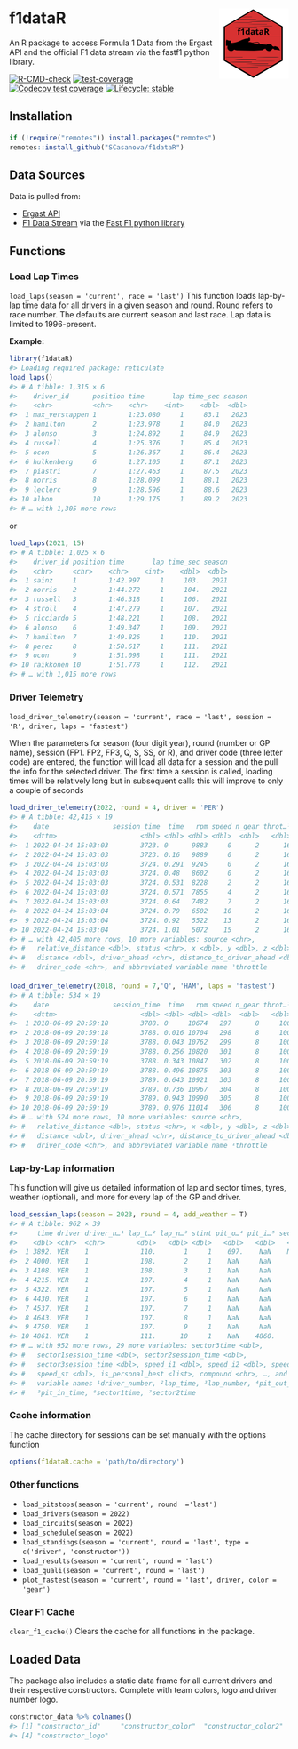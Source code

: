 
# f1dataR <img src='man/figures/logo.png' align="right" width="25%" min-width="120px"/>

An R package to access Formula 1 Data from the Ergast API and the
official F1 data stream via the fastf1 python library.

<!-- badges: start -->

[![R-CMD-check](https://github.com/SCasanova/f1dataR/actions/workflows/check-standard.yaml/badge.svg)](https://github.com/SCasanova/f1dataR/actions/workflows/check-standard.yaml)
[![test-coverage](https://github.com/SCasanova/f1dataR/actions/workflows/test-coverage.yaml/badge.svg)](https://github.com/SCasanova/f1dataR/actions/workflows/test-coverage.yaml)
[![Codecov test
coverage](https://img.shields.io/codecov/c/github/SCasanova/f1dataR?label=codecov&logo=codecov)](https://app.codecov.io/gh/SCasanova/f1dataR?branch=main)
[![Lifecycle:
stable](https://img.shields.io/badge/lifecycle-stable-brightgreen.svg)](https://lifecycle.r-lib.org/articles/stages.html#stable)

<!-- badges: end -->

## Installation

``` r
if (!require("remotes")) install.packages("remotes")
remotes::install_github("SCasanova/f1dataR")
```

## Data Sources

Data is pulled from:

- [Ergast API](http://ergast.com/mrd/)
- [F1 Data Stream](https://www.formula1.com/en/f1-live.html) via the
  [Fast F1 python
  library](https://theoehrly.github.io/Fast-F1/index.html)

## Functions

### Load Lap Times

`load_laps(season = 'current', race = 'last')` This function loads
lap-by-lap time data for all drivers in a given season and round. Round
refers to race number. The defaults are current season and last race.
Lap data is limited to 1996-present.

**Example:**

``` r
library(f1dataR)
#> Loading required package: reticulate
load_laps()
#> # A tibble: 1,315 × 6
#>    driver_id      position time       lap time_sec season
#>    <chr>          <chr>    <chr>    <int>    <dbl>  <dbl>
#>  1 max_verstappen 1        1:23.080     1     83.1   2023
#>  2 hamilton       2        1:23.978     1     84.0   2023
#>  3 alonso         3        1:24.892     1     84.9   2023
#>  4 russell        4        1:25.376     1     85.4   2023
#>  5 ocon           5        1:26.367     1     86.4   2023
#>  6 hulkenberg     6        1:27.105     1     87.1   2023
#>  7 piastri        7        1:27.463     1     87.5   2023
#>  8 norris         8        1:28.099     1     88.1   2023
#>  9 leclerc        9        1:28.596     1     88.6   2023
#> 10 albon          10       1:29.175     1     89.2   2023
#> # … with 1,305 more rows
```

or

``` r
load_laps(2021, 15)
#> # A tibble: 1,025 × 6
#>    driver_id position time       lap time_sec season
#>    <chr>     <chr>    <chr>    <int>    <dbl>  <dbl>
#>  1 sainz     1        1:42.997     1     103.   2021
#>  2 norris    2        1:44.272     1     104.   2021
#>  3 russell   3        1:46.318     1     106.   2021
#>  4 stroll    4        1:47.279     1     107.   2021
#>  5 ricciardo 5        1:48.221     1     108.   2021
#>  6 alonso    6        1:49.347     1     109.   2021
#>  7 hamilton  7        1:49.826     1     110.   2021
#>  8 perez     8        1:50.617     1     111.   2021
#>  9 ocon      9        1:51.098     1     111.   2021
#> 10 raikkonen 10       1:51.778     1     112.   2021
#> # … with 1,015 more rows
```

### Driver Telemetry

`load_driver_telemetry(season = 'current', race = 'last', session = 'R', driver, laps = "fastest")`

When the parameters for season (four digit year), round (number or GP
name), session (FP1. FP2, FP3, Q, S, SS, or R), and driver code (three
letter code) are entered, the function will load all data for a session
and the pull the info for the selected driver. The first time a session
is called, loading times will be relatively long but in subsequent calls
this will improve to only a couple of seconds

``` r
load_driver_telemetry(2022, round = 4, driver = 'PER')
#> # A tibble: 42,415 × 19
#>    date                session_time  time   rpm speed n_gear throt…¹ brake   drs
#>    <dttm>                     <dbl> <dbl> <dbl> <dbl>  <dbl>   <dbl> <lgl> <dbl>
#>  1 2022-04-24 15:03:03        3723. 0      9883     0      2      16 FALSE     1
#>  2 2022-04-24 15:03:03        3723. 0.16   9889     0      2      16 FALSE     1
#>  3 2022-04-24 15:03:03        3724. 0.291  9245     0      2      16 FALSE     1
#>  4 2022-04-24 15:03:03        3724. 0.48   8602     0      2      16 FALSE     1
#>  5 2022-04-24 15:03:03        3724. 0.531  8228     2      2      16 FALSE     1
#>  6 2022-04-24 15:03:03        3724. 0.571  7855     4      2      16 FALSE     1
#>  7 2022-04-24 15:03:03        3724. 0.64   7482     7      2      16 FALSE     1
#>  8 2022-04-24 15:03:04        3724. 0.79   6502    10      2      16 FALSE     1
#>  9 2022-04-24 15:03:04        3724. 0.92   5522    13      2      16 FALSE     1
#> 10 2022-04-24 15:03:04        3724. 1.01   5072    15      2      16 FALSE     1
#> # … with 42,405 more rows, 10 more variables: source <chr>,
#> #   relative_distance <dbl>, status <chr>, x <dbl>, y <dbl>, z <dbl>,
#> #   distance <dbl>, driver_ahead <chr>, distance_to_driver_ahead <dbl>,
#> #   driver_code <chr>, and abbreviated variable name ¹​throttle

load_driver_telemetry(2018, round = 7,'Q', 'HAM', laps = 'fastest')
#> # A tibble: 534 × 19
#>    date                session_time  time   rpm speed n_gear throt…¹ brake   drs
#>    <dttm>                     <dbl> <dbl> <dbl> <dbl>  <dbl>   <dbl> <lgl> <dbl>
#>  1 2018-06-09 20:59:18        3788. 0     10674   297      8     100 FALSE    12
#>  2 2018-06-09 20:59:18        3788. 0.016 10704   298      8     100 FALSE    12
#>  3 2018-06-09 20:59:18        3788. 0.043 10762   299      8     100 FALSE    12
#>  4 2018-06-09 20:59:19        3788. 0.256 10820   301      8     100 FALSE    12
#>  5 2018-06-09 20:59:19        3788. 0.343 10847   302      8     100 FALSE    12
#>  6 2018-06-09 20:59:19        3788. 0.496 10875   303      8     100 FALSE    12
#>  7 2018-06-09 20:59:19        3789. 0.643 10921   303      8     100 FALSE    12
#>  8 2018-06-09 20:59:19        3789. 0.736 10967   304      8     100 FALSE    12
#>  9 2018-06-09 20:59:19        3789. 0.943 10990   305      8     100 FALSE    12
#> 10 2018-06-09 20:59:19        3789. 0.976 11014   306      8     100 FALSE    12
#> # … with 524 more rows, 10 more variables: source <chr>,
#> #   relative_distance <dbl>, status <chr>, x <dbl>, y <dbl>, z <dbl>,
#> #   distance <dbl>, driver_ahead <chr>, distance_to_driver_ahead <dbl>,
#> #   driver_code <chr>, and abbreviated variable name ¹​throttle
```

### Lap-by-Lap information

This function will give us detailed information of lap and sector times,
tyres, weather (optional), and more for every lap of the GP and driver.

``` r
load_session_laps(season = 2023, round = 4, add_weather = T)
#> # A tibble: 962 × 39
#>     time driver driver_n…¹ lap_t…² lap_n…³ stint pit_o…⁴ pit_i…⁵ secto…⁶ secto…⁷
#>    <dbl> <chr>  <chr>        <dbl>   <dbl> <dbl>   <dbl>   <dbl>   <dbl>   <dbl>
#>  1 3892. VER    1             110.       1     1    697.    NaN    NaN      43.2
#>  2 4000. VER    1             108.       2     1    NaN     NaN     38.4    43.6
#>  3 4108. VER    1             108.       3     1    NaN     NaN     38.5    43.7
#>  4 4215. VER    1             107.       4     1    NaN     NaN     37.9    43.4
#>  5 4322. VER    1             107.       5     1    NaN     NaN     38.3    43.4
#>  6 4430. VER    1             107.       6     1    NaN     NaN     38.3    43.2
#>  7 4537. VER    1             107.       7     1    NaN     NaN     38.3    43.0
#>  8 4643. VER    1             107.       8     1    NaN     NaN     38.0    43.0
#>  9 4750. VER    1             107.       9     1    NaN     NaN     38.0    43.1
#> 10 4861. VER    1             111.      10     1    NaN    4860.    37.9    43.4
#> # … with 952 more rows, 29 more variables: sector3time <dbl>,
#> #   sector1session_time <dbl>, sector2session_time <dbl>,
#> #   sector3session_time <dbl>, speed_i1 <dbl>, speed_i2 <dbl>, speed_fl <dbl>,
#> #   speed_st <dbl>, is_personal_best <list>, compound <chr>, …, and abbreviated
#> #   variable names ¹​driver_number, ²​lap_time, ³​lap_number, ⁴​pit_out_time,
#> #   ⁵​pit_in_time, ⁶​sector1time, ⁷​sector2time
```

### Cache information

The cache directory for sessions can be set manually with the options
function

``` r
options(f1dataR.cache = 'path/to/directory')
```

### Other functions

- `load_pitstops(season = 'current', round  ='last')`
- `load_drivers(season = 2022)`
- `load_circuits(season = 2022)`
- `load_schedule(season = 2022)`
- `load_standings(season = 'current', round = 'last', type = c('driver', 'constructor'))`
- `load_results(season = 'current', round = 'last')`
- `load_quali(season = 'current', round = 'last')`
- `plot_fastest(season = 'current', round = 'last', driver, color = 'gear')`

### Clear F1 Cache

`clear_f1_cache()` Clears the cache for all functions in the package.

## Loaded Data

The package also includes a static data frame for all current drivers
and their respective constructors. Complete with team colors, logo and
driver number logo.

``` r
constructor_data %>% colnames()
#> [1] "constructor_id"     "constructor_color"  "constructor_color2"
#> [4] "constructor_logo"
```
